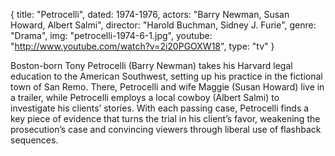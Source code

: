 {
  title: "Petrocelli",
  dated: 1974-1976,
  actors: "Barry Newman, Susan Howard, Albert Salmi",
  director: "Harold Buchman, Sidney J. Furie",
  genre: "Drama",
  img: "petrocelli-1974-6-1.jpg",
  youtube: "http://www.youtube.com/watch?v=2i20PGOXW18",
  type: "tv"
}

Boston-born Tony Petrocelli (Barry Newman) takes his Harvard legal education to the American Southwest, setting up his practice in the fictional town of San Remo. There, Petrocelli and wife Maggie (Susan Howard) live in a trailer, while Petrocelli employs a local cowboy (Albert Salmi) to investigate his clients’ stories. With each passing case, Petrocelli finds a key piece of evidence that turns the trial in his client’s favor, weakening the prosecution’s case and convincing viewers through liberal use of flashback sequences.